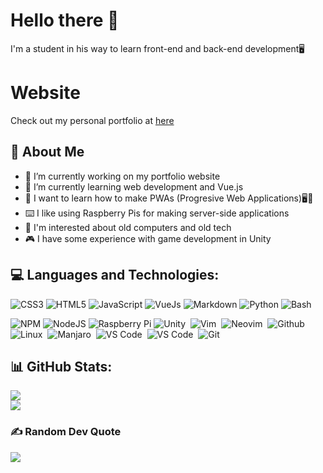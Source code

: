 # Hello there 👋
 I'm a student in his way to learn front-end and back-end development🖥️
# Website
Check out my personal portfolio at [here](https://bastionatackdev.github.io/)
## 💫 About Me
-    🔭 I’m currently working on my portfolio website
-    🚀 I’m currently learning web development and Vue.js
-    🤔 I want to learn how to make PWAs (Progresive Web Applications)🖥️📲
-    ⌨️ I like using Raspberry Pis for making server-side applications
-    💾 I'm interested about old computers and old tech 
-    🎮 I have some experience with game development in Unity

<!--## Announces
- [Fibonacci-on-web](https://github.com/BastionAtackDev/Fibonacci-on-web) is now a PWA-->
## 💻 Languages and Technologies:
![CSS3](https://img.shields.io/badge/css3-%231572B6.svg?style=for-the-badge&logo=css3&logoColor=white) 
![HTML5](https://img.shields.io/badge/html5-%23E34F26.svg?style=for-the-badge&logo=html5&logoColor=white) 
![JavaScript](https://img.shields.io/badge/javascript-FCC624.svg?style=for-the-badge&logo=javascript&logoColor=black) 
![VueJs](https://img.shields.io/badge/Vue.js-35495E?style=for-the-badge&logo=vuedotjs&logoColor=4FC08D)
![Markdown](https://img.shields.io/badge/markdown-green.svg?style=for-the-badge&logo=markdown&logoColor=white) 
![Python](https://img.shields.io/badge/python-3670A0?style=for-the-badge&logo=python&logoColor=white) 
![Bash](https://img.shields.io/badge/-BASH-black.svg?style=for-the-badge&logo=gnubash&logoColor=white)&nbsp;

![NPM](https://img.shields.io/badge/NPM-red.svg?style=for-the-badge&logo=npm&logoColor=white) 
![NodeJS](https://img.shields.io/badge/node.js-6DA55F?style=for-the-badge&logo=node.js&logoColor=white)
![Raspberry Pi](https://img.shields.io/badge/-RaspberryPi-C51A4A?style=for-the-badge&logo=Raspberry-Pi)
![Unity](https://img.shields.io/badge/Unity-black?style=for-the-badge&logo=unity&logoColor=white)&nbsp;
![Vim](https://img.shields.io/badge/VIM-%2311AB00.svg?style=for-the-badge&logo=vim&logoColor=white)&nbsp;
![Neovim](https://img.shields.io/badge/NEOVIM-%2311AB00.svg?style=for-the-badge&logo=neovim&logoColor=white)&nbsp;
![Github](https://img.shields.io/badge/-Github-black.svg?style=for-the-badge&logo=github&logoColor=white)&nbsp;
![Linux](https://img.shields.io/badge/Linux-FCC624?style=for-the-badge&logo=linux&logoColor=black)&nbsp;
![Manjaro](https://img.shields.io/badge/MANJARO-%211AB00.svg?style=for-the-badge&logo=manjaro&logoColor=white)&nbsp;
![VS Code](https://img.shields.io/badge/-VSCODE-blue.svg?style=for-the-badge&logo=visual-studio-code)&nbsp;
![VS Code](https://img.shields.io/badge/-VSCODIUM-blue.svg?style=for-the-badge&logo=vscodium&logoColor=white)&nbsp;
![Git](https://img.shields.io/badge/-Git-black.svg?style=for-the-badge&logo=git&logoColor=white)&nbsp;


## 📊 GitHub Stats:

![](https://github-readme-streak-stats.herokuapp.com/?user=BastionAtackDev&theme=dark&hide_border=false)<br/>
![](https://github-readme-stats.vercel.app/api/top-langs/?username=BastionAtackDev&theme=dark&hide_border=false&include_all_commits=true&count_private=true&layout=compact)

### ✍️ Random Dev Quote
![](https://quotes-github-readme.vercel.app/api?type=horizontal&theme=radical)
<!--
### Other stuff
![](https://img.shields.io/github/followers/BastionAtackDev?style=for-the-badge)
-->

